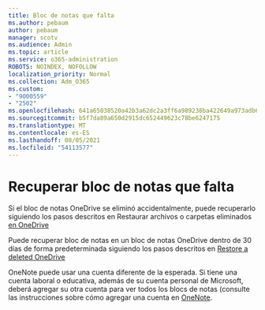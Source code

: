```yaml
---
title: Bloc de notas que falta
ms.author: pebaum
author: pebaum
manager: scotv
ms.audience: Admin
ms.topic: article
ms.service: o365-administration
ROBOTS: NOINDEX, NOFOLLOW
localization_priority: Normal
ms.collection: Adm_O365
ms.custom:
- "9000559"
- "2502"
ms.openlocfilehash: 641a65038520a42b3a62dc2a3ff6a989238ba422649a973adb6f42cf556e5a53
ms.sourcegitcommit: b5f7da89a650d2915dc652449623c78be6247175
ms.translationtype: MT
ms.contentlocale: es-ES
ms.lasthandoff: 08/05/2021
ms.locfileid: "54113577"
---
```

# <a name="recover-missing-notebook"></a>Recuperar bloc de notas que falta

Si el bloc de notas OneDrive se eliminó accidentalmente, puede recuperarlo siguiendo los pasos descritos en Restaurar archivos o carpetas eliminados [en OneDrive](https://support.office.com/article/949ada80-0026-4db3-a953-c99083e6a84f)

Puede recuperar bloc de notas en un bloc de notas OneDrive dentro de 30 días de forma predeterminada siguiendo los pasos descritos en [Restore a deleted OneDrive](https://docs.microsoft.com/onedrive/restore-deleted-onedrive)

OneNote puede usar una cuenta diferente de la esperada. Si tiene una cuenta laboral o educativa, además de su cuenta personal de Microsoft, deberá agregar su otra cuenta para ver todos los blocs de notas (consulte las instrucciones sobre cómo agregar una cuenta en [OneNote](https://support.office.com/article/5afff855-54ee-47e4-a773-db048d4ac299).